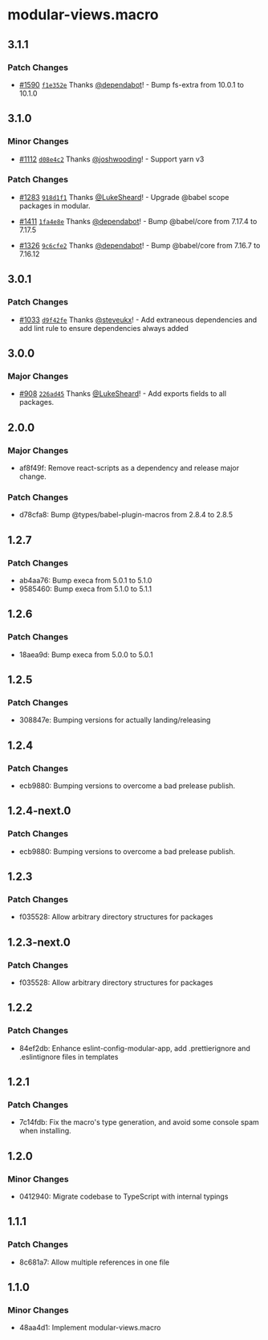 # modular-views.macro

## 3.1.1

### Patch Changes

- [#1590](https://github.com/jpmorganchase/modular/pull/1590)
  [`f1e352e`](https://github.com/jpmorganchase/modular/commit/f1e352e70a1f61f20918538c36f7c1d9a97ec9cd)
  Thanks [@dependabot](https://github.com/apps/dependabot)! - Bump fs-extra from
  10.0.1 to 10.1.0

## 3.1.0

### Minor Changes

- [#1112](https://github.com/jpmorganchase/modular/pull/1112)
  [`d08e4c2`](https://github.com/jpmorganchase/modular/commit/d08e4c2b15db93ef2adde961651254491db94140)
  Thanks [@joshwooding](https://github.com/joshwooding)! - Support yarn v3

### Patch Changes

- [#1283](https://github.com/jpmorganchase/modular/pull/1283)
  [`918d1f1`](https://github.com/jpmorganchase/modular/commit/918d1f15b7ae27141ad180ff634aade6ca524117)
  Thanks [@LukeSheard](https://github.com/LukeSheard)! - Upgrade @babel scope
  packages in modular.

* [#1411](https://github.com/jpmorganchase/modular/pull/1411)
  [`1fa4e8e`](https://github.com/jpmorganchase/modular/commit/1fa4e8ea3c21449328e1927561a31d6da438b058)
  Thanks [@dependabot](https://github.com/apps/dependabot)! - Bump @babel/core
  from 7.17.4 to 7.17.5

- [#1326](https://github.com/jpmorganchase/modular/pull/1326)
  [`9c6cfe2`](https://github.com/jpmorganchase/modular/commit/9c6cfe2609f82d60d0237cdc110d9278526a27c1)
  Thanks [@dependabot](https://github.com/apps/dependabot)! - Bump @babel/core
  from 7.16.7 to 7.16.12

## 3.0.1

### Patch Changes

- [#1033](https://github.com/jpmorganchase/modular/pull/1033)
  [`d9f42fe`](https://github.com/jpmorganchase/modular/commit/d9f42fea338b0bf70968e4690bf2b5aa2ba108ff)
  Thanks [@steveukx](https://github.com/steveukx)! - Add extraneous dependencies
  and add lint rule to ensure dependencies always added

## 3.0.0

### Major Changes

- [#908](https://github.com/jpmorganchase/modular/pull/908)
  [`226ad45`](https://github.com/jpmorganchase/modular/commit/226ad45251ab1955bd955fac97407e263af9de76)
  Thanks [@LukeSheard](https://github.com/LukeSheard)! - Add exports fields to
  all packages.

## 2.0.0

### Major Changes

- af8f49f: Remove react-scripts as a dependency and release major change.

### Patch Changes

- d78cfa8: Bump @types/babel-plugin-macros from 2.8.4 to 2.8.5

## 1.2.7

### Patch Changes

- ab4aa76: Bump execa from 5.0.1 to 5.1.0
- 9585460: Bump execa from 5.1.0 to 5.1.1

## 1.2.6

### Patch Changes

- 18aea9d: Bump execa from 5.0.0 to 5.0.1

## 1.2.5

### Patch Changes

- 308847e: Bumping versions for actually landing/releasing

## 1.2.4

### Patch Changes

- ecb9880: Bumping versions to overcome a bad prelease publish.

## 1.2.4-next.0

### Patch Changes

- ecb9880: Bumping versions to overcome a bad prelease publish.

## 1.2.3

### Patch Changes

- f035528: Allow arbitrary directory structures for packages

## 1.2.3-next.0

### Patch Changes

- f035528: Allow arbitrary directory structures for packages

## 1.2.2

### Patch Changes

- 84ef2db: Enhance eslint-config-modular-app, add .prettierignore and
  .eslintignore files in templates

## 1.2.1

### Patch Changes

- 7c14fdb: Fix the macro's type generation, and avoid some console spam when
  installing.

## 1.2.0

### Minor Changes

- 0412940: Migrate codebase to TypeScript with internal typings

## 1.1.1

### Patch Changes

- 8c681a7: Allow multiple references in one file

## 1.1.0

### Minor Changes

- 48aa4d1: Implement modular-views.macro

